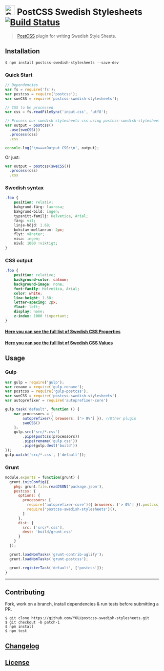# <img src="https://upload.wikimedia.org/wikipedia/commons/4/4c/Flag_of_Sweden.svg" alt="Sweden" height="32px" width="auto"> PostCSS Swedish Stylesheets [![Build Status][ci-img]][ci]

> [PostCSS] plugin for writing Swedish Style Sheets.

[PostCSS]: https://github.com/postcss/postcss
[ci-img]:  https://travis-ci.org/johnie/postcss-swedish-stylesheets.svg
[ci]:      https://travis-ci.org/johnie/postcss-swedish-stylesheets
[Swedish Values]:      https://github.com/johnie/swedish-css-values

## Installation

```console
$ npm install postcss-swedish-stylesheets --save-dev
```

### Quick Start

```js
// Dependencies
var fs = require('fs');
var postcss = require('postcss');
var sweCSS = require('postcss-swedish-stylesheets');

// CSS to be processed
var css = fs.readFileSync('input.css', 'utf8');

// Process our swedish stylesheets css using postcss-swedish-stylesheets
var output = postcss()
  .use(sweCSS())
  .process(css)
  .css

console.log('\n===>Output CSS:\n', output);
```

Or just:

```js
var output = postcss(sweCSS())
  .process(css)
  .css
```


### Swedish syntax

```css
.foo {
    position: relativ;
    bakgrund-färg: laxrosa;
    bakgrund-bild: ingen;
    typsnitt-familj: Helvetica, Arial;
    färg: vit;
    linje-höjd: 1.68;
    bokstav-mellanrum: 2px;
    flyt: vänster;
    visa: ingen;
    nivå: 1000 !viktigt;
}
```

### CSS output

```css
.foo {
    position: relative;
    background-color: salmon;
    background-image: none;
    font-family: Helvetica, Arial;
    color: white;
    line-height: 1.68;
    letter-spacing: 2px;
    float: left;
    display: none;
    z-index: 1000 !important;
}
```

#### [Here you can see the full list of Swedish CSS Properties](https://github.com/johnie/swedish-css-properties)

#### [Here you can see the full list of Swedish CSS Values](https://github.com/johnie/swedish-css-values)

## Usage

### Gulp

```js
var gulp = require('gulp');
var rename = require('gulp-rename');
var postcss = require('gulp-postcss');
var sweCSS = require('postcss-swedish-stylesheets')
var autoprefixer = require('autoprefixer-core')

gulp.task('default', function () {
    var processors = [
        autoprefixer({ browsers: ['> 0%'] }), //Other plugin
        sweCSS()
    ];
    gulp.src('src/*.css')
        .pipe(postcss(processors))
        .pipe(rename('gulp.css'))
        .pipe(gulp.dest('build'))
});
gulp.watch('src/*.css', ['default']);
```

### Grunt

```js
module.exports = function(grunt) {
  grunt.initConfig({
    pkg: grunt.file.readJSON('package.json'),
    postcss: {
      options: {
        processors: [
          require('autoprefixer-core')({ browsers: ['> 0%'] }).postcss, //Other plugin
          require('postcss-swedish-stylesheets')(),
        ]
      },
      dist: {
        src: ['src/*.css'],
        dest: 'build/grunt.css'
      }
    }
  });

  grunt.loadNpmTasks('grunt-contrib-uglify');
  grunt.loadNpmTasks('grunt-postcss');

  grunt.registerTask('default', ['postcss']);
}
```

---

## Contributing

Fork, work on a branch, install dependencies & run tests before submitting a PR.

```console
$ git clone https://github.com/YOU/postcss-swedish-stylesheets.git
$ git checkout -b patch-1
$ npm install
$ npm test
```

## [Changelog](CHANGELOG.md)

## [License](LICENSE)
